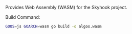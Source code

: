 Provides Web Assembly (WASM) for the Skyhook project.

Build Command:

```bash
GOOS=js GOARCH=wasm go build -o algos.wasm
```